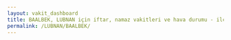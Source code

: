 ```yaml
---
layout: vakit_dashboard
title: BAALBEK, LUBNAN için iftar, namaz vakitleri ve hava durumu - ilçe/eyalet seç
permalink: /LUBNAN/BAALBEK/
---
```


<script type="text/javascript">
  var GLOBAL_COUNTRY = 'LUBNAN';
  var GLOBAL_CITY = 'BAALBEK';
  var GLOBAL_STATE = '';
  var lat = 72;
  var lon = 21;
</script>
